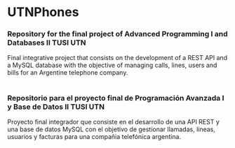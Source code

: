 # UTNPhones
### Repository for the final project of Advanced Programming I and Databases II TUSI UTN

Final integrative project that consists on the development of a REST API and a MySQL database with the objective of managing calls, lines, users and bills
for an Argentine telephone company.

# 
### Repositorio para el proyecto final de Programación Avanzada I y Base de Datos II TUSI UTN

Proyecto final integrador que consiste en el desarrollo de una API REST y una base de datos MySQL con el objetivo de gestionar llamadas, líneas,
usuarios y facturas para una compañia telefónica argentina.
